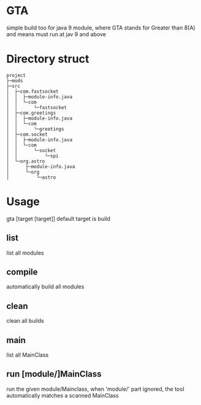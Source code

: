 # GTA
simple build too for java 9 module, where GTA stands for Greater than 8(A) and means must run at jav 9 and above

# Directory struct
```
project
├─mods
├─src
│  ├─com.fastsocket
│  │  ├─module-info.java
│  │  └─com
│  │      └─fastsocket
│  ├─com.greetings
│  │  ├─module-info.java
│  │  └─com
│  │      └─greetings
│  ├─com.socket
│  │  ├─module-info.java
│  │  └─com
│  │      └─socket
│  │          └─spi
│  └─org.astro
│      ├─module-info.java
│      └─org
│          └─astro
```


# Usage
gta [target [target]]
default target is build
## list
  list all modules
## compile 
  automatically build all modules
## clean
  clean all builds
## main
  list all MainClass
## run [module/]MainClass
  run the given module/Mainclass, when 'module/' part ignored, the tool automatically matches a scanned MainClass
